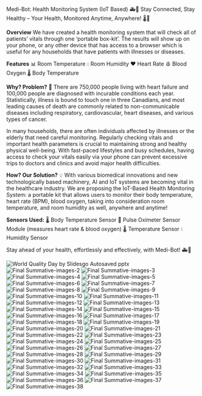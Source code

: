 Medi-Bot: Health Monitoring System (IoT Based) 🚑📱 
Stay Connected, Stay Healthy – Your Health, Monitored Anytime, Anywhere! 🌡️💖

**Overview**
We have created a health monitoring system that will check all of patients’ vitals through one ‘portable box-kit’. The results will show up on your phone, or any other device that has access to a browser which is useful for any households that have patients with illnesses or diseases.

**Features**
📊 Room Temperature
💧 Room Humidity
❤️ Heart Rate
🩸 Blood Oxygen
🌡️ Body Temperature

**Why? Problem?** 🤔
There are 750,000 people living with heart failure and 100,000 people are diagnosed with incurable conditions each year. Statistically, illness is bound to touch one in three Canadians, and most leading causes of death are commonly related to non-communicable diseases including respiratory, cardiovascular, heart diseases, and various types of cancer.

In many households, there are often individuals affected by illnesses or the elderly that need careful monitoring. Regularly checking vitals and important health parameters is crucial to maintaining strong and healthy physical well-being. With fast-paced lifestyles and busy schedules, having access to check your vitals easily via your phone can prevent excessive trips to doctors and clinics and avoid major health difficulties.

**How? Our Solution?** 💡
With various biomedical innovations and new technologically based machinery, AI and IoT systems are becoming vital in the healthcare industry. We are proposing the IoT-Based Health Monitoring System: a portable kit that allows users to monitor their body temperature, heart rate (BPM), blood oxygen, taking into consideration room temperature, and room humidity as well, anywhere and anytime!

**Sensors Used:**
🌡️ Body Temperature Sensor
💓 Pulse Oximeter Sensor Module (measures heart rate & blood oxygen)
🌡️ Temperature Sensor 
💧 Humidity Sensor

Stay ahead of your health, effortlessly and effectively, with Medi-Bot! 🚑📱


![World Quality Day by Slidesgo  Autosaved pptx](https://github.com/aryapatel14/medibot/assets/138143934/31d94f63-6dc8-4cd3-9697-49eb69e8e82f)
![Final Summative-images-2](https://github.com/aryapatel14/medibot/assets/138143934/2e5124c8-48f3-4f0b-ba99-5d9650bf4358)
![Final Summative-images-3](https://github.com/aryapatel14/medibot/assets/138143934/2b33f210-d757-4088-a15f-0b59dfae3ee4)
![Final Summative-images-4](https://github.com/aryapatel14/medibot/assets/138143934/a7027be6-fb43-40ef-8918-b2c101d939e1)
![Final Summative-images-5](https://github.com/aryapatel14/medibot/assets/138143934/1279b9d5-d213-40f6-9cc4-7159efef075a)
![Final Summative-images-6](https://github.com/aryapatel14/medibot/assets/138143934/8a759d65-3fae-4092-92d1-5b8b4fefd095)
![Final Summative-images-7](https://github.com/aryapatel14/medibot/assets/138143934/7e319d0f-f712-4ba8-ba07-9b5c85eeb5f3)
![Final Summative-images-8](https://github.com/aryapatel14/medibot/assets/138143934/9416f58f-f9a4-41fd-be37-b754b8648e98)
![Final Summative-images-9](https://github.com/aryapatel14/medibot/assets/138143934/20de466a-74c6-4fb9-be53-76e5e6fce903)
![Final Summative-images-10](https://github.com/aryapatel14/medibot/assets/138143934/be0ca699-ad87-492b-8b6b-274f3f8a7599)
![Final Summative-images-11](https://github.com/aryapatel14/medibot/assets/138143934/caf5797b-891e-4b07-8798-3a1e2b30dac1)
![Final Summative-images-12](https://github.com/aryapatel14/medibot/assets/138143934/354fcbe7-b110-4417-b5b5-e5b8d6dbb925)
![Final Summative-images-13](https://github.com/aryapatel14/medibot/assets/138143934/0cfe1562-4811-4c95-b8e2-ba38437e91ab)
![Final Summative-images-14](https://github.com/aryapatel14/medibot/assets/138143934/ea87848f-6216-4b8f-b022-5738dd6e0918)
![Final Summative-images-15](https://github.com/aryapatel14/medibot/assets/138143934/ff3bb7a5-6d5e-4747-9ebb-d3bfb59b169b)
![Final Summative-images-16](https://github.com/aryapatel14/medibot/assets/138143934/f7e6df2e-6504-4baa-955f-69b5b7b7aa92)
![Final Summative-images-17](https://github.com/aryapatel14/medibot/assets/138143934/5bf3da16-83af-4e5c-9812-96f77912e11a)
![Final Summative-images-18](https://github.com/aryapatel14/medibot/assets/138143934/86975466-4ea2-4129-a167-92de8a6bd588)
![Final Summative-images-19](https://github.com/aryapatel14/medibot/assets/138143934/603695f2-e1ab-46fd-a97b-b629bd4e645e)
![Final Summative-images-20](https://github.com/aryapatel14/medibot/assets/138143934/3a1a8441-af6b-4f0c-9834-0b81994fab4e)
![Final Summative-images-21](https://github.com/aryapatel14/medibot/assets/138143934/3a306d8f-eeb2-46cc-8736-48b37da0f743)
![Final Summative-images-22](https://github.com/aryapatel14/medibot/assets/138143934/c8b7396a-5d05-4c61-8f75-d4030d913c0c)
![Final Summative-images-23](https://github.com/aryapatel14/medibot/assets/138143934/b661e554-094f-47dd-9367-0b9302ad4a39)
![Final Summative-images-24](https://github.com/aryapatel14/medibot/assets/138143934/3a60fd96-fd9b-4272-97c7-f83c2d62ae6f)
![Final Summative-images-25](https://github.com/aryapatel14/medibot/assets/138143934/27f24420-279e-4efd-8ac2-fe340a90f9c5)
![Final Summative-images-26](https://github.com/aryapatel14/medibot/assets/138143934/64d11c3a-5b93-4551-8509-9d39e9afb185)
![Final Summative-images-27](https://github.com/aryapatel14/medibot/assets/138143934/5edf04af-3fe0-4fac-9057-c600b126f585)
![Final Summative-images-28](https://github.com/aryapatel14/medibot/assets/138143934/fc17877b-7865-4a13-9fc9-368540d0da3a)
![Final Summative-images-29](https://github.com/aryapatel14/medibot/assets/138143934/e64ab3d5-38ff-46b4-bb65-fbf80d1776f3)
![Final Summative-images-30](https://github.com/aryapatel14/medibot/assets/138143934/078d1ba2-7710-4a2f-a685-aa6f64ecade4)
![Final Summative-images-31](https://github.com/aryapatel14/medibot/assets/138143934/482d7646-a911-4244-aac6-69b1121a4cd6)
![Final Summative-images-32](https://github.com/aryapatel14/medibot/assets/138143934/f7a06e47-b93f-48b9-a1e9-3b89434fb185)
![Final Summative-images-33](https://github.com/aryapatel14/medibot/assets/138143934/a0b70b2c-af4f-4d4c-9136-2fbbb5d3f242)
![Final Summative-images-34](https://github.com/aryapatel14/medibot/assets/138143934/a7eab7f6-6744-4685-89f2-31b70d053678)
![Final Summative-images-35](https://github.com/aryapatel14/medibot/assets/138143934/320c7818-dfbd-4699-98fb-c39fe077d8cb)
![Final Summative-images-36](https://github.com/aryapatel14/medibot/assets/138143934/ad82c666-eeed-4220-9978-c862138581da)
![Final Summative-images-37](https://github.com/aryapatel14/medibot/assets/138143934/fe82af38-1ffb-4401-bd67-5b69dd3e9a15)
![Final Summative-images-38](https://github.com/aryapatel14/medibot/assets/138143934/4ffd6d8f-946b-4686-a60d-1ea870f2a292)
